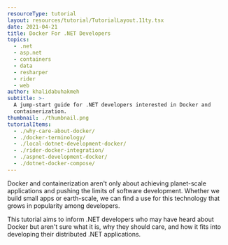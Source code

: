```yaml
---
resourceType: tutorial
layout: resources/tutorial/TutorialLayout.11ty.tsx
date: 2021-04-21
title: Docker For .NET Developers
topics:
  - .net
  - asp.net
  - containers
  - data
  - resharper
  - rider
  - web
author: khalidabuhakmeh
subtitle: >-
  A jump-start guide for .NET developers interested in Docker and
  containerization.
thumbnail: ./thumbnail.png
tutorialItems:
  - ./why-care-about-docker/
  - ./docker-terminology/
  - ./local-dotnet-development-docker/
  - ./rider-docker-integration/
  - ./aspnet-development-docker/
  - ./dotnet-docker-compose/
---
```


Docker and containerization aren't only about achieving planet-scale applications and pushing the limits of software development. Whether we build small apps or earth-scale, we can find a use for this technology that grows in popularity among developers.

This tutorial aims to inform .NET developers who may have heard about Docker but aren't sure what it is, why they should care, and how it fits into developing their distributed .NET applications.
